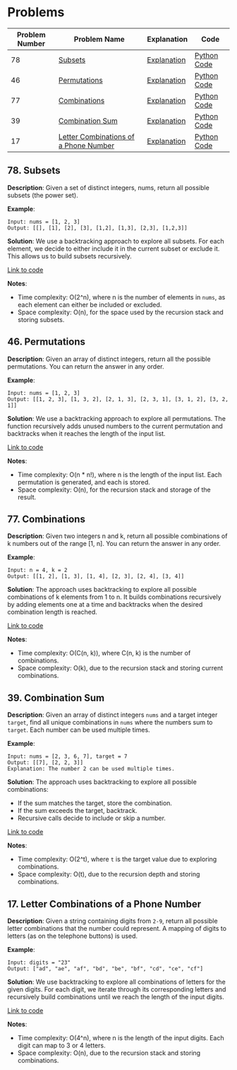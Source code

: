 # Problems

| Problem Number | Problem Name      | Explanation                                     | Code                                         |
|----------------|-------------------|-------------------------------------------------|----------------------------------------------|
| 78   | [Subsets](#78-subsets) | [Explanation](#78-subsets) | [Python Code](./078_subsets.py) |
| 46   | [Permutations](#46-permutations)  | [Explanation](#46-permutations) | [Python Code](./046_permutations.py) |
| 77   | [Combinations](#77-combinations)   | [Explanation](#77-combinations) | [Python Code](./077_combinations.py) |
| 39   | [Combination Sum](#39-combination-sum) | [Explanation](#39-combination-sum) | [Python Code](./039_combination_sum.py) |
| 17   | [Letter Combinations of a Phone Number](#17-letter-combinations-of-a-phone-number) | [Explanation](#17-letter-combinations-of-a-phone-number) | [Python Code](./017_letter_combinations.py) |

## 78. Subsets

**Description**:
Given a set of distinct integers, nums, return all possible subsets (the power set).

**Example**:
```plaintext
Input: nums = [1, 2, 3]
Output: [[], [1], [2], [3], [1,2], [1,3], [2,3], [1,2,3]]
```

**Solution**:
We use a backtracking approach to explore all subsets. For each element, we decide to either include it in the current subset or exclude it. This allows us to build subsets recursively.

[Link to code](./078_subsets.py)

**Notes**:
- Time complexity: O(2^n), where n is the number of elements in `nums`, as each element can either be included or excluded.
- Space complexity: O(n), for the space used by the recursion stack and storing subsets.

## 46. Permutations

**Description**:
Given an array of distinct integers, return all the possible permutations. You can return the answer in any order.

**Example**:
```plaintext
Input: nums = [1, 2, 3]
Output: [[1, 2, 3], [1, 3, 2], [2, 1, 3], [2, 3, 1], [3, 1, 2], [3, 2, 1]]
```

**Solution**:
We use a backtracking approach to explore all permutations. The function recursively adds unused numbers to the current permutation and backtracks when it reaches the length of the input list.

[Link to code](./046_permutations.py)

**Notes**:
- Time complexity: O(n * n!), where n is the length of the input list. Each permutation is generated, and each is stored.
- Space complexity: O(n), for the recursion stack and storage of the result.

## 77. Combinations

**Description**:
Given two integers n and k, return all possible combinations of k numbers out of the range [1, n]. You can return the answer in any order.

**Example**:
```plaintext
Input: n = 4, k = 2
Output: [[1, 2], [1, 3], [1, 4], [2, 3], [2, 4], [3, 4]]
```

**Solution**:
The approach uses backtracking to explore all possible combinations of k elements from 1 to n. It builds combinations recursively by adding elements one at a time and backtracks when the desired combination length is reached.

[Link to code](./077_combinations.py)

**Notes**:
- Time complexity: O(C(n, k)), where C(n, k) is the number of combinations.
- Space complexity: O(k), due to the recursion stack and storing current combinations.

## 39. Combination Sum

**Description**:
Given an array of distinct integers `nums` and a target integer `target`, find all unique combinations in `nums` where the numbers sum to `target`. Each number can be used multiple times.

**Example**:
```plaintext
Input: nums = [2, 3, 6, 7], target = 7
Output: [[7], [2, 2, 3]]
Explanation: The number 2 can be used multiple times.
```

**Solution**:
The approach uses backtracking to explore all possible combinations:
- If the sum matches the target, store the combination.
- If the sum exceeds the target, backtrack.
- Recursive calls decide to include or skip a number.

[Link to code](./039_combination_sum.py)

**Notes**:
- Time complexity: O(2^t), where `t` is the target value due to exploring combinations.
- Space complexity: O(t), due to the recursion depth and storing combinations.

## 17. Letter Combinations of a Phone Number

**Description**:
Given a string containing digits from `2-9`, return all possible letter combinations that the number could represent. A mapping of digits to letters (as on the telephone buttons) is used.

**Example**:
```plaintext
Input: digits = "23"
Output: ["ad", "ae", "af", "bd", "be", "bf", "cd", "ce", "cf"]
```

**Solution**:
We use backtracking to explore all combinations of letters for the given digits. For each digit, we iterate through its corresponding letters and recursively build combinations until we reach the length of the input digits.

[Link to code](./017_letter_combinations.py)

**Notes**:
- Time complexity: O(4^n), where n is the length of the input digits. Each digit can map to 3 or 4 letters.
- Space complexity: O(n), due to the recursion stack and storing combinations.